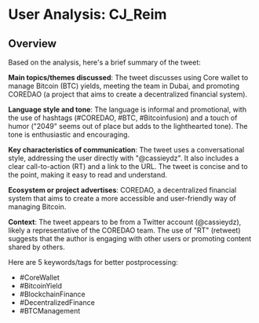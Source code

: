 # User Analysis: CJ_Reim

## Overview

Based on the analysis, here's a brief summary of the tweet:

**Main topics/themes discussed**: The tweet discusses using Core wallet to manage Bitcoin (BTC) yields, meeting the team in Dubai, and promoting COREDAO (a project that aims to create a decentralized financial system).

**Language style and tone**: The language is informal and promotional, with the use of hashtags (#COREDAO, #BTC, #Bitcoinfusion) and a touch of humor ("2049" seems out of place but adds to the lighthearted tone). The tone is enthusiastic and encouraging.

**Key characteristics of communication**: The tweet uses a conversational style, addressing the user directly with "@cassieydz". It also includes a clear call-to-action (RT) and a link to the URL. The tweet is concise and to the point, making it easy to read and understand.

**Ecosystem or project advertises**: COREDAO, a decentralized financial system that aims to create a more accessible and user-friendly way of managing Bitcoin.

**Context**: The tweet appears to be from a Twitter account (@cassieydz), likely a representative of the COREDAO team. The use of "RT" (retweet) suggests that the author is engaging with other users or promoting content shared by others.

Here are 5 keywords/tags for better postprocessing:

* #CoreWallet
* #BitcoinYield
* #BlockchainFinance
* #DecentralizedFinance
* #BTCManagement